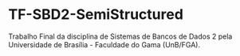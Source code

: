 # TF-SBD2-SemiStructured

Trabalho Final da disciplina de Sistemas de Bancos de Dados 2 pela Universidade de Brasília - Faculdade do Gama (UnB/FGA).
